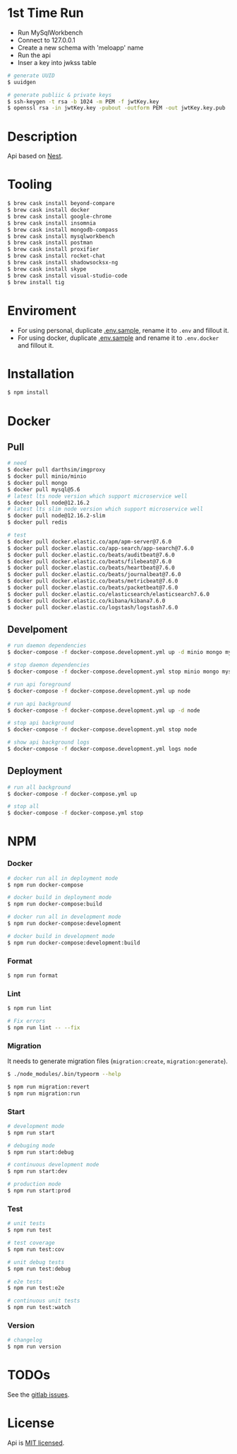 # 1st Time Run

* Run MySqlWorkbench
* Connect to 127.0.0.1
* Create a new schema with 'meloapp' name
* Run the api
* Inser a key into jwkss table

```bash
# generate UUID
$ uuidgen

# generate publiic & private keys
$ ssh-keygen -t rsa -b 1024 -m PEM -f jwtKey.key
$ openssl rsa -in jwtKey.key -pubout -outform PEM -out jwtKey.key.pub
```

# Description

Api based on [Nest](https://github.com/nestjs/nest).

# Tooling

```bash
$ brew cask install beyond-compare
$ brew cask install docker
$ brew cask install google-chrome
$ brew cask install insomnia
$ brew cask install mongodb-compass
$ brew cask install mysqlworkbench
$ brew cask install postman
$ brew cask install proxifier
$ brew cask install rocket-chat
$ brew cask install shadowsocksx-ng
$ brew cask install skype
$ brew cask install visual-studio-code
$ brew install tig
```

# Enviroment

* For using personal, duplicate [.env.sample](.env.sample), rename it to `.env` and fillout it.
* For using docker, duplicate [.env.sample](.env.sample) and rename it to `.env.docker` and fillout it.

# Installation

```bash
$ npm install
```

# Docker

## Pull

```bash
# need
$ docker pull darthsim/imgproxy
$ docker pull minio/minio
$ docker pull mongo
$ docker pull mysql@5.6
# latest lts node version which support microservice well
$ docker pull node@12.16.2
# latest lts slim node version which support microservice well
$ docker pull node@12.16.2-slim
$ docker pull redis

# test
$ docker pull docker.elastic.co/apm/apm-server@7.6.0
$ docker pull docker.elastic.co/app-search/app-search@7.6.0
$ docker pull docker.elastic.co/beats/auditbeat@7.6.0
$ docker pull docker.elastic.co/beats/filebeat@7.6.0
$ docker pull docker.elastic.co/beats/heartbeat@7.6.0
$ docker pull docker.elastic.co/beats/journalbeat@7.6.0
$ docker pull docker.elastic.co/beats/metricbeat@7.6.0
$ docker pull docker.elastic.co/beats/packetbeat@7.6.0
$ docker pull docker.elastic.co/elasticsearch/elasticsearch7.6.0
$ docker pull docker.elastic.co/kibana/kibana7.6.0
$ docker pull docker.elastic.co/logstash/logstash7.6.0
```

## Develpoment

```bash
# run daemon dependencies
$ docker-compose -f docker-compose.development.yml up -d minio mongo mysql redis

# stop daemon dependencies
$ docker-compose -f docker-compose.development.yml stop minio mongo mysql redis

# run api foreground
$ docker-compose -f docker-compose.development.yml up node

# run api background
$ docker-compose -f docker-compose.development.yml up -d node

# stop api background
$ docker-compose -f docker-compose.development.yml stop node

# show api background logs
$ docker-compose -f docker-compose.development.yml logs node

```

## Deployment

```bash
# run all background
$ docker-compose -f docker-compose.yml up

# stop all
$ docker-compose -f docker-compose.yml stop
```

# NPM

### Docker
```bash
# docker run all in deployment mode
$ npm run docker-compose

# docker build in deployment mode
$ npm run docker-compose:build

# docker run all in development mode
$ npm run docker-compose:development

# docker build in development mode
$ npm run docker-compose:development:build
```

### Format
```bash
$ npm run format
```

### Lint
```bash
$ npm run lint

# Fix errors
$ npm run lint -- --fix
```

### Migration
It needs to generate migration files (`migration:create`, `migration:generate`).
```bash
$ ./node_modules/.bin/typeorm --help

$ npm run migration:revert
$ npm run migration:run
```

### Start
```bash
# development mode
$ npm run start

# debuging mode
$ npm run start:debug

# continuous development mode
$ npm run start:dev

# production mode
$ npm run start:prod
```



### Test
```bash
# unit tests
$ npm run test

# test coverage
$ npm run test:cov

# unit debug tests
$ npm run test:debug

# e2e tests
$ npm run test:e2e

# continuous unit tests
$ npm run test:watch
```

### Version
```bash
# changelog
$ npm run version
```

# TODOs

See the [gitlab issues](https://gitlab.3re.ir/melobit/melo-api/issues).

# License

Api is [MIT licensed](LICENSE).
